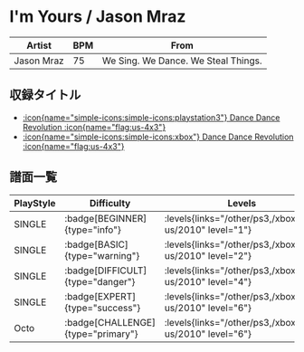 # I'm Yours / Jason Mraz

|Artist|BPM|From|
|------|---|----|
|Jason Mraz|75|We Sing. We Dance. We Steal Things.|

## 収録タイトル

- [:icon{name="simple-icons:simple-icons:playstation3"} Dance Dance Revolution :icon{name="flag:us-4x3"}](/other/ps3)
- [:icon{name="simple-icons:simple-icons:xbox"} Dance Dance Revolution :icon{name="flag:us-4x3"}](/xbox360-us/2010)

## 譜面一覧

|PlayStyle|Difficulty|Levels|Notes|Movie|
|---------|----------|------|-----|-----|
|SINGLE| :badge[BEGINNER]{type="info"}| :levels{links="/other/ps3,/xbox360-us/2010" level="1"}|33/2||
|SINGLE| :badge[BASIC]{type="warning"}| :levels{links="/other/ps3,/xbox360-us/2010" level="2"}|63/7||
|SINGLE| :badge[DIFFICULT]{type="danger"}| :levels{links="/other/ps3,/xbox360-us/2010" level="4"}|111/14||
|SINGLE| :badge[EXPERT]{type="success"}| :levels{links="/other/ps3,/xbox360-us/2010" level="6"}|154/33||
|Octo| :badge[CHALLENGE]{type="primary"}| :levels{links="/other/ps3,/xbox360-us/2010" level="6"}|||
